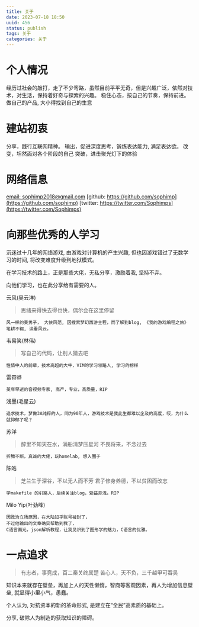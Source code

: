 ```yaml
---
title: 关于
date: 2023-07-18 18:50
uuid: 456
status: publish
tags: 关于
categories: 关于
---
```


# 个人情况

经历过社会的敲打，走了不少弯路，虽然目前平平无奇，但是兴趣广泛，依然对技术，对生活，保持着好奇与探索的兴趣。
稳住心态，按自己的节奏，保持前进。 
做自己的产品, 大小得找到自己的生意

# 建站初衷

分享，践行互联网精神。
输出，促进深度思考，锻炼表达能力, 满足表达欲。
改变，坦然面对各个阶段的自己
突破，进击聚光灯下的体验

# 网络信息

[email: sophimp2018@gmail.com](sophimp2018@gmail.com)
[github: https://github.com/sophimp](https://github.com/sophimp)
[twitter: https://twitter.com/Sophimps](https://twitter.com/Sophimps)

# 向那些优秀的人学习

沉迷过十几年的网络游戏, 由游戏对计算机的产生兴趣, 但也因游戏错过了无数学习的时间, 将改变难度升级到地狱模式。

在学习技术的路上，正是那些大佬，无私分享，激励着我, 坚持不弃。

向他们学习，也在此分享给有需要的人。

云风(吴云洋)

> 思绪来得快去得也快，偶尔会在这里停留

	风一样的美男子， 大侠风范, 因搜索梦幻西游主程，而了解到blog, 《我的游戏编程之旅》
	笔耕不辍, 淡看风云。
	
韦易笑(林伟)

> 写自己的代码，让别人猜去吧

	性情中人的前辈，技术高超的大牛，VIM的学习领路人, 学习的榜样

雷霄骅

	英年早逝的音视频专家, 高产，专业，高质量，RIP

浅墨(毛星云)

	追求技术，梦做3A纯粹的人，同为90年人，游戏技术是我此生都难以企及的高度，哎，为什么就抑郁了呢？

苏洋

> 醉里不知天在水，满船清梦压星河
> 不畏将来，不念过去

	折腾不断，真诚的大佬，玩homelab, 想入圈子

陈皓

> 芝兰生于深谷，不以无人而不芳
> 君子修身养德，不以贫困而改志

	学makefile 的引路人，后续关注blog，受益菲浅。RIP

Milo Yip(叶劲峰)

	因政治立场原因，在大陆知乎账号被封了，
	不过他输出的文章确实帮助到我了，
	C语言画光，json解析教程，让我见识到了图形学的魅力，C语言的优雅。


# 一点追求

> 有志者，事竟成，百二秦关终属楚
> 苦心人，天不负，三千越甲可吞吴

知识本来就存在壁垒，再加上人的天性懒惰，智商等客观因素，再人为增加信息壁垒, 就显得小里小气，愚蠢。

个人认为, 对抗资本的新的革命形式, 是建立在“全民”高素质的基础上。

分享, 破除人为制造的获取知识的障碍。



